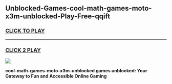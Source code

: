
## Unblocked-Games-cool-math-games-moto-x3m-unblocked-Play-Free-qqift
<h3>
<a href="https://premium76.site?title=cool-math-games-moto-x3m-unblocked&ref=17A">CLICK TO PLAY</a></h3>
<hr>

<h3>
<a href="https://premium76.site?title=cool-math-games-moto-x3m-unblocked&ref=17A">CLICK 2 PLAY</a>
  
</h3>

<a href="https://premium76.site?title=cool-math-games-moto-x3m-unblocked&ref=17A"><img src="https://clearcache.store/games.png"></a>


**cool-math-games-moto-x3m-unblocked games unblocked: Your Gateway to Fun and Accessible Online Gaming**
